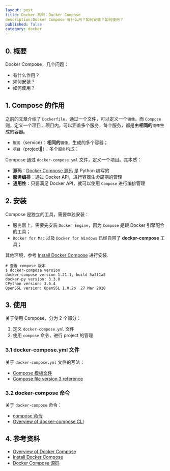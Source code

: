 ```yaml
---
layout: post
title: Docker 系列：Docker Compose
description:Docker Compose 有什么用？如何安装？如何使用？
published: false
category: docker
---
```


## 0. 概要

Docker Compose，几个问题：

* 有什么作用？
* 如何安装？
* 如何使用？

## 1. Compose 的作用

之前的文章介绍了 `Dockerfile`，通过一个文件，可以定义一个`镜像`。而 `Compose` 则，定义一个项目，项目内，可以涵盖多个服务，每个服务，都是由**相同的**`镜像`生成的容器。

* `服务`（service）：**相同的**`镜像`，生成的多个容器；
* `项目`（project）：多个`服务`构成；

Compose 通过 `docker-compose.yml` 文件，定义一个项目。其本质：

* **源码**：[Docker Compose 源码] 是 Python 编写的
* **服务编排**：通过 Docker API，进行容器生命周期的管理
* **通用性**：只要满足 Docker API，就可以使用 `Compose` 进行编排管理


## 2. 安装

Compose 是独立的工具，需要单独安装：

* 服务器上，需要先安装 `Docker Engine`，因为 `Compose` 是跟 Docker 引擎配合的工具；
* `Docker for Mac` 以及 `Docker for Windows` 已经自带了 **docker-compose** 工具；

其他环境，参考 [Install Docker Compose] 进行安装.

```
# 查看 compose 版本
$ docker-compose version
docker-compose version 1.21.1, build 5a3f1a3
docker-py version: 3.3.0
CPython version: 3.6.4
OpenSSL version: OpenSSL 1.0.2o  27 Mar 2018
```

## 3. 使用

关于使用 Compose，分为 2 个部分：

1. 定义 `docker-compose.yml` 文件
1. 使用 `compose` 命令，进行 project 的管理


### 3.1 docker-compose.yml 文件

关于 `docker-compose.yml` 文件的写法：

* [Compose 模板文件]
* [Compose file version 3 reference]






### 3.2 docker-compose 命令

关于 `docker-compose` 命令：

* [compose 命令]
* [Overview of docker-compose CLI]







## 4. 参考资料

* [Overview of Docker Compose]
* [Install Docker Compose]
* [Docker Compose 源码]







[Overview of Docker Compose]:		https://docs.docker.com/compose/overview/
[Docker Compose 源码]:		https://github.com/docker/compose
[Install Docker Compose]:		https://docs.docker.com/compose/install/
[Compose 模板文件]:				https://yeasy.gitbooks.io/docker_practice/content/compose/compose_file.html
[compose 命令]:					https://yeasy.gitbooks.io/docker_practice/content/compose/commands.html
[Overview of docker-compose CLI]:			https://docs.docker.com/compose/reference/overview/
[Compose file version 3 reference]:		https://docs.docker.com/compose/compose-file/




[NingG]:    http://ningg.github.com  "NingG"






